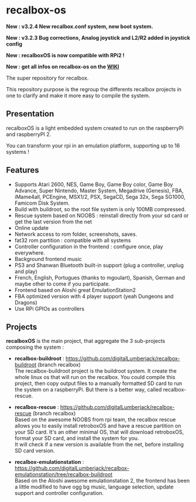 # recalbox-os
**New : v3.2.4 New recalbox.conf system, new boot system.**

**New : v3.2.3 Bug corrections, Analog joystick and L2/R2 added in joystick config**

**New : recalboxOS is now compatible with RPi2 !**

**New : get all infos on recalbox-os on the [WIKI](https://github.com/digitalLumberjack/recalbox-os/wiki)**

The super repository for recalbox.

This repository purpose is the regroup the differents recalbox projects in one to clarify and make it more easy to compile the system.

## Presentation
recalboxOS is a light embedded system created to run on the raspberryPi and raspberryPI 2.

You can transform your rpi in an emulation platform, supporting up to 16 systems !


## Features 
- Supports Atari 2600, NES, Game Boy, Game Boy color, Game Boy Advance, Super Nintendo, Master System, Megadrive (Genesis), FBA, iMame4all, PCEngine, MSX1/2, PSX, SegaCD, Sega 32x, Sega SG1000, Famicom Disk System.
- Build with buildroot, so the root file system is only 100MB compressed.
- Rescue system based on NOOBS : reinstall directly from your sd card or get the last version from the net
- Online update
- Network access to rom folder, screenshots, saves.
- fat32 rom partition : compatible with all systems
- Controller configuration in the frontend : configure once, play everywhere.
- Background frontend music
- PS3 and Shanwan Bluetooth built-in support (plug a controller, unplug and play)
- French, English, Portugues (thanks to mgoulart), Spanish, German and maybe other to come if you participate.
- Frontend based on Aloshi great EmulationStation2
- FBA optimized version with 4 player support (yeah Dungeons and Dragons)
- Use RPi GPIOs as controllers

## Projects
**recalboxOS** is the main project, that aggregate the 3 sub-projects composing the system :

- **recalbox-buildroot** : 
https://github.com/digitalLumberjack/recalbox-buildroot (branch recalbox)  
The recalbox-buildroot project is the buildroot system. It create the whole linux os that will run on the recalbox.
You could compile this project, then copy output files to a manually formatted SD card to run the system on a raspberryPi. But there is a better way, called recalbox-rescue.

- **recalbox-rescue** : 
https://github.com/digitalLumberjack/recalbox-rescue (branch recalbox)  
Based on the awesome NOOBS from rpi team, the recalbox rescue allows you to easily install retroboxOS and have a rescue partition on your SD card. It's an other minimal OS, that will download retroboxOS, format your SD card, and install the system for you.  
It will check if a new version is available from the net, before installing SD card version. 

- **recalbox-emulationstation** : 
https://github.com/digitalLumberjack/recalbox-emulationstation/tree/recalbox-buildroot  
Based on the Aloshi awesome emulationstation 2, the frontend has been a little modified to have ogg bg music, language selection, update support and controller configuration.

